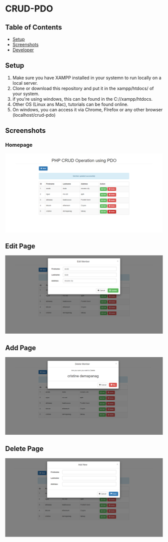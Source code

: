 # CRUD-PDO
## Table of Contents

* [Setup](https://github.com/badmus306/CRUD-PDO#setup)
* [Screenshots](https://github.com/badmus306/CRUD-PDO#screenshots)
* [Developer](https://github.com/badmus306/CRUD-PDO#developer)

## Setup
1. Make sure you have XAMPP installed in your systemn to run locally on a local server.
2. Clone or download this repository and put it in the xampp/htdocs/ of your system.
3. if you're using windows, this can be found in the C://xampp/htdocs.
4. Other OS (Linux ans Mac), tutorials can be found online.
5. On windows, you can access it via Chrome, FIrefox or any other browser (localhost/crud-pdo)

## Screenshots

### Homepage

![Homepage](screenshot/Screenshot_1.png?raw=true "Title")

## Edit Page

![Edit Page](screenshot/Screenshot_2.png?raw=true "Title")


## Add Page 

![Add Page](screenshot/Screenshot_3.png?raw=true "Title")

## Delete Page

![Delete Page](screenshot/Screenshot_4.png?raw=true "Title")
